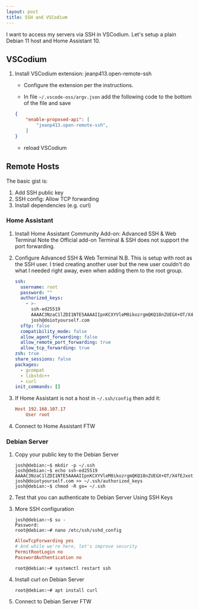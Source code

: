 ```yaml
---
layout: post
title: SSH and VSCodium
---
```


I want to access my servers via SSH in VSCodium. Let's setup a plain Debian 11 host and Home Assistant 10.

## VSCodium

1. Install VSCodium extension: jeanp413.open-remote-ssh

    - Configure the extension per the instructions.

    - In file `~/.vscode-oss/argv.json` add the following code to the bottom of the file and save

    ```json
    {
        "enable-proposed-api": [
            "jeanp413.open-remote-ssh",
        ]
    }
    ```

    - reload VSCodium

## Remote Hosts

The basic gist is:

1. Add SSH public key
2. SSH config: Allow TCP forwarding
3. Install dependencies (e.g. curl)

### Home Assistant

1. Install Home Assistant Community Add-on: Advanced SSH & Web Terminal
    Note the Official add-on Terminal & SSH does not support the port forwarding.

2. Configure Advanced SSH & Web Terminal
   N.B. This is setup with root as the SSH user. I tried creating another user but the new user couldn't do what I needed right away, even when adding them to the root group.

    ```yaml
    ssh:
      username: root
      password: ""
      authorized_keys:
        - >-
          ssh-ed25519
          AAAAC3NzaC1lZDI1NTE5AAAAIIpnKCXYVleM0ikozrgmQKQ18nZUEGX+OT/X4fEJxotq
          josh@doiotyourself.com
      sftp: false
      compatibility_mode: false
      allow_agent_forwarding: false
      allow_remote_port_forwarding: true
      allow_tcp_forwarding: true
    zsh: true
    share_sessions: false
    packages:
      - gcompat
      - libstdc++
      - curl
    init_commands: []
    ```

3. If Home Assistant is not a host in `~/.ssh/config` then add it:

    ```conf
    Host 192.168.107.17
        User root
    ```

4. Connect to Home Assistant FTW

### Debian Server

1. Copy your public key to the Debian Server

    ```console
    josh@debian:~$ mkdir -p ~/.ssh
    josh@debian:~$ echo ssh-ed25519 AAAAC3NzaC1lZDI1NTE5AAAAIIpnKCXYVleM0ikozrgmQKQ18nZUEGX+OT/X4fEJxotq josh@doiotyourself.com >> ~/.ssh/authorized_keys
    josh@debian:~$ chmod -R go= ~/.ssh
    ```

2. Test that you can authenticate to Debian Server Using SSH Keys

3. More SSH configuration

    ```console
    josh@debian:~$ su -
    Password:
    root@debian:~# nano /etc/ssh/sshd_config
    ```

    ```conf
    AllowTcpForwarding yes
    # And while we're here, let's improve security
    PermitRootLogin no
    PasswordAuthentication no
    ```

    ```console
    root@debian:~# systemctl restart ssh
    ```

4. Install curl on Debian Server

    ```console
    root@debian:~# apt install curl
    ```

5. Connect to Debian Server FTW
